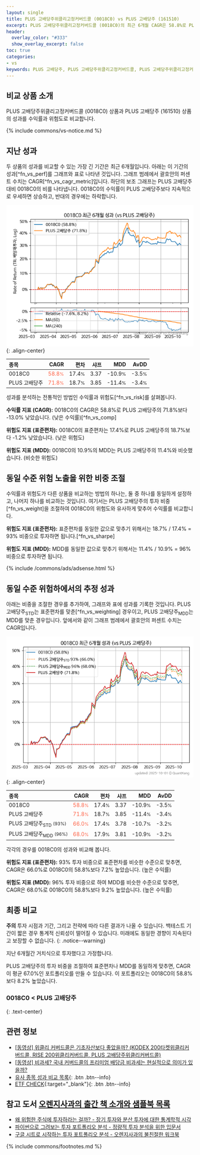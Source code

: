 ```yaml
---
layout: single
title: PLUS 고배당주위클리고정커버드콜 (0018C0) vs PLUS 고배당주 (161510)
excerpt: PLUS 고배당주위클리고정커버드콜 (0018C0)의 최근 6개월 CAGR은 58.8%로 PLUS 고배당주 (161510)의 71.8%보다 -13.0% 낮았습니다.
header:
  overlay_color: "#333"
  show_overlay_excerpt: false
toc: true
categories:
- vs
keywords: PLUS 고배당주, PLUS 고배당주위클리고정커버드콜, PLUS 고배당주위클리고정커버드콜 PLUS 고배당주 비교, 0018C0, 161510, 0018C0 0018C0 비교
---
```


## 비교 상품 소개


PLUS 고배당주위클리고정커버드콜 (0018C0) 상품과 PLUS 고배당주 (161510) 상품의 성과를 수익률과 위험도로 비교합니다.





{% include commons/vs-notice.md %}

## 지난 성과

두 상품의 성과를 비교할 수 있는 가장 긴 기간은 최근 6개월입니다. 아래는 이 기간의 성과[^fn_vs_perf]를 그래프와 표로 나타낸 것입니다.
그래프 범례에서 괄호안의 퍼센트 수치는 CAGR[^fn_vs_cagr_metric]입니다.
하단의 보조 그래프는 PLUS 고배당주 대비 0018C0의 비를 나타냅니다.
0018C0의 수익률이 PLUS 고배당주보다 지속적으로 우세하면 상승하고, 반대의 경우에는 하락합니다.

![0018C0](/vs/images/0018c0-vs-161510_dual.png){: .align-center}

| **종목** | **CAGR** | **편차** | **샤프** | **MDD** | **AvDD** |
| :------------ | ------: | -----------: | -------: | ------: | -------: |
| 0018C0 | <span style="color: tomato">58.8<small>%</small></span> | 17.4<small>%</small> | 3.37 | -10.9<small>%</small> | -3.5<small>%</small> |
| PLUS 고배당주 | <span style="color: tomato">71.8<small>%</small></span> | 18.7<small>%</small> | 3.85 | -11.4<small>%</small> | -3.4<small>%</small> |

<!-- more -->


성과를 분석하는 전통적인 방법인 수익률과 위험도[^fn_vs_risk]를 살펴봅니다.

**수익률 지표 (CAGR):** 0018C0의 CAGR은 58.8%로 PLUS 고배당주의 71.8%보다 -13.0% 낮았습니다. (낮은 수익률)[^fn_vs_comp]

**위험도 지표 (표준편차):** 0018C0의 표준편차는 17.4%로 PLUS 고배당주의 18.7%보다 -1.2% 낮았습니다. (낮은 위험도)

**위험도 지표 (MDD):** 0018C0의 10.9%의 MDD는 PLUS 고배당주의 11.4%와 비슷했습니다. (비슷한 위험도)



## 동일 수준 위험 노출을 위한 비중 조절

수익률과 위험도가 다른 상품을 비교하는 방법의 하나는, 둘 중 하나를 동일하게 설정하고, 나머지 하나를 비교하는 것입니다.
여기서는 PLUS 고배당주의 투자 비중[^fn_vs_weight]을 조절하여 0018C0의 위험도와 유사하게 맞추어 수익률를 비교합니다.

**위험도 지표 (표준편차):** 표준편차를 동일한 값으로 맞추기 위해서는 18.7% / 17.4% = 93% 비중으로 투자하면 됩니다.[^fn_vs_sharpe]

**위험도 지표 (MDD):** MDD를 동일한 값으로 맞추기 위해서는 11.4% / 10.9% = 96% 비중으로 투자하면 됩니다.


{% include /commons/ads/adsense.html %}



## 동일 수준 위험하에서의 추정 성과

아래는 비중을 조절한 경우를 추가하여, 그래프와 표에 성과를 기록한 것입니다.
PLUS 고배당주<sub>STD</sub>는 표준편차를 맞춘[^fn_vs_weighting] 경우이고, PLUS 고배당주<sub>MDD</sub>는 MDD를 맞춘 경우입니다.
앞에서와 같이 그래프 범례에서 괄호안의 퍼센트 수치는 CAGR입니다.


![PLUS 고배당주위클리고정커버드콜](/vs/images/0018c0-vs-161510.png){: .align-center}



| **종목** | **CAGR** | **편차** | **샤프** | **MDD** | **AvDD** |
| :------------ | ------: | -----------: | -------: | ------: | -------: |
| 0018C0 | <span style="color: tomato">58.8<small>%</small></span> | 17.4<small>%</small> | 3.37 | -10.9<small>%</small> | -3.5<small>%</small> |
| PLUS 고배당주 | <span style="color: tomato">71.8<small>%</small></span> | 18.7<small>%</small> | 3.85 | -11.4<small>%</small> | -3.4<small>%</small> |
| PLUS 고배당주<sub>STD</sub> <small>(93%)</small> | <span style="color: tomato">66.0<small>%</small></span> | 17.4<small>%</small> | 3.78 | -10.7<small>%</small> | -3.2<small>%</small> |
| PLUS 고배당주<sub>MDD</sub> <small>(96%)</small> | <span style="color: tomato">68.0<small>%</small></span> | 17.9<small>%</small> | 3.81 | -10.9<small>%</small> | -3.2<small>%</small> |



각각의 경우를 0018C0의 성과와 비교해 봅니다.

**위험도 지표 (표준편차):** 93% 투자 비중으로 표준편차를 비슷한 수준으로 맞추면, CAGR은 66.0%로 0018C0의 58.8%보다 7.2% 높았습니다. (높은 수익률)

**위험도 지표 (MDD):** 96% 투자 비중으로 하여 MDD를 비슷한 수준으로 맞추면, CAGR은 68.0%로 0018C0의 58.8%보다 9.2% 높았습니다. (높은 수익률)




## 최종 비교

**주의** 투자 시점과 기간, 그리고 전략에 따라 다른 결과가 나올 수 있습니다. 백테스트 기간이 짧은 경우 통계적 신뢰성이 떨어질 수 있습니다. 미래에도 동일한 경향이 지속된다고 보장할 수 없습니다.
{: .notice--warning}

지난 6개월간 거치식으로 투자했다고 가정합니다.

PLUS 고배당주의 투자 비중을 조절하여 표준편차나 MDD를 동일하게 맞추면, CAGR이 평균 67.0%인 포트폴리오를 만들 수 있습니다.
이 포트폴리오는 0018C0의 58.8%보다 8.2% 높았습니다.

### 0018C0 &lt; PLUS 고배당주
{: .text-center}


## 관련 정보

- [[동영상] 위클리 커버드콜은 기초자산보다 좋았을까? (KODEX 200타켓위클리커버드콜, RISE 200위클리커버드콜, PLUS 고배당주위클리커버드콜)](https://youtu.be/odqvJ69_dUw)
- [[동영상] 비과세? 국내 커버드콜의 프리미엄 배당금 비과세는 현실적으로 의미가 있을까?](https://youtu.be/i5KJ1_7dWEE)
- [유사 종목 성과 비교 목록](/vs/){: .btn .btn--info}
- [ETF CHECK](https://www.etfcheck.co.kr/mobile/etpitem/161510/compare?compCode%5B%5D=0018C0){:target="_blank"}{: .btn .btn--info}


## 참고 도서 [오렌지사과의 출간 책 소개와 샘플북 목록](https://kongdori.tistory.com/691)

- [왜 위험한 주식에 투자하라는 걸까? - 장기 투자와 분산 투자에 대한 통계학적 시각](https://kongdori.tistory.com/421)
- [파이썬으로 그려보는 투자 포트폴리오 분석  - 정량적 투자 분석을 위한 입문서](https://kongdori.tistory.com/643)
- [구글 시트로 시작하는 투자 포트폴리오 분석 - 오렌지사과의 불친절한 워크북](https://kongdori.tistory.com/449)

{% include commons/footnotes.md %}